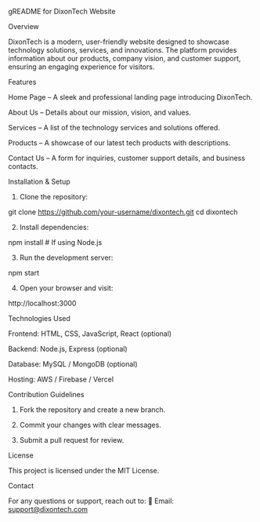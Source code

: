 gREADME for DixonTech Website

Overview

DixonTech is a modern, user-friendly website designed to showcase technology solutions, services, and innovations. The platform provides information about our products, company vision, and customer support, ensuring an engaging experience for visitors.

Features

Home Page – A sleek and professional landing page introducing DixonTech.

About Us – Details about our mission, vision, and values.

Services – A list of the technology services and solutions offered.

Products – A showcase of our latest tech products with descriptions.

Contact Us – A form for inquiries, customer support details, and business contacts.


Installation & Setup

1. Clone the repository:

git clone https://github.com/your-username/dixontech.git
cd dixontech


2. Install dependencies:

npm install  # If using Node.js


3. Run the development server:

npm start


4. Open your browser and visit:

http://localhost:3000



Technologies Used

Frontend: HTML, CSS, JavaScript, React (optional)

Backend: Node.js, Express (optional)

Database: MySQL / MongoDB (optional)

Hosting: AWS / Firebase / Vercel


Contribution Guidelines

1. Fork the repository and create a new branch.


2. Commit your changes with clear messages.


3. Submit a pull request for review.



License

This project is licensed under the MIT License.

Contact

For any questions or support, reach out to:
📧 Email: support@dixontech.com
